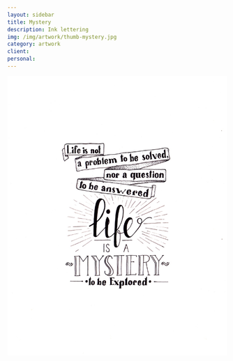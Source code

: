```yaml
---
layout: sidebar
title: Mystery
description: Ink lettering
img: /img/artwork/thumb-mystery.jpg
category: artwork
client:
personal:
---
```

![Life's A Mystery](/img/artwork/mystery-1200w.jpg)